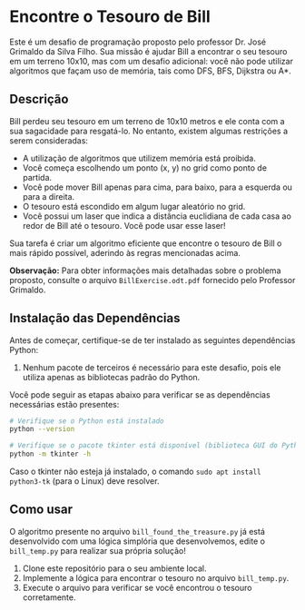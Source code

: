 # Encontre o Tesouro de Bill

Este é um desafio de programação proposto pelo professor Dr. José Grimaldo da Silva Filho. Sua missão é ajudar Bill a encontrar o seu tesouro em um terreno 10x10, mas com um desafio adicional: você não pode utilizar algoritmos que façam uso de memória, tais como DFS, BFS, Dijkstra ou A*.

## Descrição

Bill perdeu seu tesouro em um terreno de 10x10 metros e ele conta com a sua sagacidade para resgatá-lo. No entanto, existem algumas restrições a serem consideradas:
- A utilização de algoritmos que utilizem memória está proibida.
- Você começa escolhendo um ponto (x, y) no grid como ponto de partida.
- Você pode mover Bill apenas para cima, para baixo, para a esquerda ou para a direita.
- O tesouro está escondido em algum lugar aleatório no grid.
- Você possui um laser que indica a distância euclidiana de cada casa ao redor de Bill até o tesouro. Você pode usar esse laser!

Sua tarefa é criar um algoritmo eficiente que encontre o tesouro de Bill o mais rápido possível, aderindo às regras mencionadas acima.

**Observação:** Para obter informações mais detalhadas sobre o problema proposto, consulte o arquivo `BillExercise.odt.pdf` fornecido pelo Professor Grimaldo.

## Instalação das Dependências

Antes de começar, certifique-se de ter instalado as seguintes dependências Python:

1. Nenhum pacote de terceiros é necessário para este desafio, pois ele utiliza apenas as bibliotecas padrão do Python.

Você pode seguir as etapas abaixo para verificar se as dependências necessárias estão presentes:

```bash
# Verifique se o Python está instalado
python --version

# Verifique se o pacote tkinter está disponível (biblioteca GUI do Python)
python -m tkinter -h
```

Caso o tkinter não esteja já instalado, o comando `sudo apt install python3-tk` (para o Linux) deve resolver.

## Como usar

O algoritmo presente no arquivo `bill_found_the_treasure.py` já está desenvolvido com uma lógica simplória que desenvolvemos, edite o `bill_temp.py` para realizar sua própria solução!

1. Clone este repositório para o seu ambiente local.
2. Implemente a lógica para encontrar o tesouro no arquivo `bill_temp.py`.
3. Execute o arquivo para verificar se você encontrou o tesouro corretamente.
